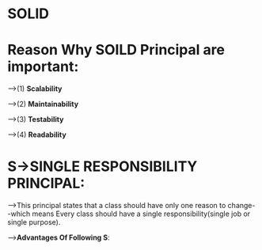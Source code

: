 # **SOLID**

# Reason Why SOILD Principal are important:

-->(1) **Scalability**

-->(2) **Maintainability**

-->(3) **Testability**

-->(4) **Readability**

# S->SINGLE RESPONSIBILITY PRINCIPAL:

-->This principal states that a class should have only one reason to change--which means Every class should have a single responsibility(single job or single purpose).

-->**Advantages Of Following S**:


